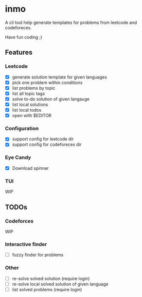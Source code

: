 # inmo

A cli tool help generate templates for problems from leetcode and codeforeces.

Have fun coding ;)

## Features

### Leetcode

- [x] generate solution template for given languages
- [x] pick one problem within conditions
- [x] list problems by topic
- [x] list all topic tags
- [x] solve to-do solution of given langauge
- [x] list local solutions
- [x] list local todos
- [x] open with $EDITOR

### Configuration

- [x] support config for leetcode dir
- [x] support config for codeforeces dir

### Eye Candy

- [x] Download spinner

### TUI

WIP

## TODOs

### Codeforces

WIP

### Interactive finder

- [ ] fuzzy finder for problems

### Other

- [ ] re-solve solved solution (require login)
- [ ] re-solve local solved solution of given language
- [ ] list solved problems (require login)
